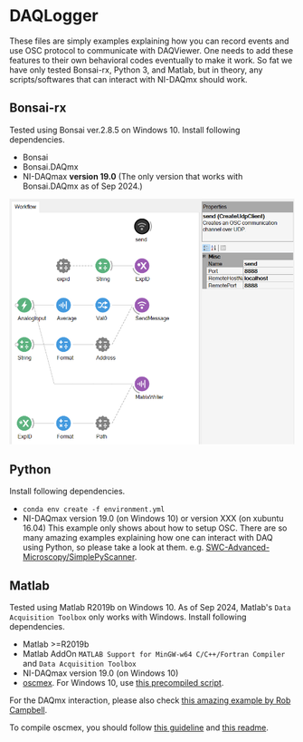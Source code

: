 # DAQLogger
These files are simply examples explaining how you can record events and use OSC protocol to communicate with DAQViewer. One needs to add these features to their own behavioral codes eventually to make it work. So fat we have only tested Bonsai-rx, Python 3, and Matlab, but in theory, any scripts/softwares that can interact with NI-DAQmx should work.

## Bonsai-rx
Tested using Bonsai ver.2.8.5 on Windows 10.
Install following dependencies.
- Bonsai
- Bonsai.DAQmx 
- NI-DAQmax **version 19.0** (The only version that works with Bonsai.DAQmx as of Sep 2024.)

![image](https://github.com/sumiya-kuroda/DAQViewer/blob/gallery/gallery/bonsai_screenshot.PNG)

## Python
Install following dependencies.
- `conda env create -f environment.yml`
- NI-DAQmax version 19.0 (on Windows 10) or version XXX (on xubuntu 16.04)
This example only shows about how to setup OSC. There are so many amazing examples explaining how one can interact with DAQ using Python, so please take a look at them. e.g. [SWC-Advanced-Microscopy/SimplePyScanner](https://github.com/SWC-Advanced-Microscopy/SimplePyScanner).

## Matlab
Tested using Matlab R2019b on Windows 10. As of Sep 2024, Matlab's `Data Acquisition Toolbox` only works with Windows.
Install following dependencies. 
- Matlab >=R2019b
- Matlab AddOn `MATLAB Support for MinGW-w64 C/C++/Fortran Compiler` and `Data Acquisition Toolbox`
- NI-DAQmax version 19.0 (on Windows 10) 
- [oscmex](https://sourceforge.net/projects/oscmex/). For Windows 10, use [this precompiled script](https://github.com/sumiya-kuroda/oscmex/tree/master).

For the DAQmx interaction, please also check [this amazing example by Rob Campbell](https://github.com/BaselLaserMouse/ScanImageTools/blob/master/code/%2Bsitools/%40ai_recorder/ai_recorder.m).

To compile oscmex, you should follow [this guideline](https://stackoverflow.com/questions/14789656/linking-matlab-to-a-dll-library) and [this readme](https://github.com/kronihias/oscmex).